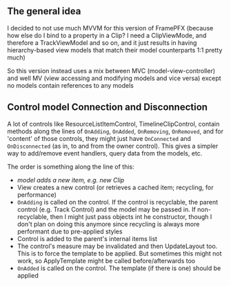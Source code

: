 ## The general idea
I decided to not use much MVVM for this version of FramePFX (because how 
else do I bind to a property in a Clip? I need a ClipViewMode, and therefore 
a TrackViewModel and so on, and it just results in having hierarchy-based 
view models that match their model counterparts 1:1 pretty much)

So this version instead uses a mix between MVC (model-view-controller) and 
well MV (view accessing and modifying models and vice versa) except no models 
contain references to any models

## Control model Connection and Disconnection
A lot of controls like ResourceListItemControl, TimelineClipControl, contain
methods along the lines of `OnAdding`, `OnAdded`, `OnRemoving`, `OnRemoved`, and 
for 'content' of those controls, they might just have `OnConnected` and `OnDisconnected`
(as in, to and from the owner control). This gives a simpler way to add/remove event handlers, 
query data from the models, etc.

The order is something along the line of this: 
- *model adds a new item, e.g. new Clip*
- View creates a new control (or retrieves a cached item; recycling, for performance)
- `OnAdding` is called on the control. If the control is recyclable, the parent control (e.g. Track Control) 
  and the model may be passed in. If non-recyclable, then I might just pass objects int he constructor, though 
  I don't plan on doing this anymore since recycling is always more performant due to pre-applied styles
- Control is added to the parent's internal items list
- The control's measure may be invalidated and then UpdateLayout too. This is to force the template to be applied. But
  sometimes this might not work, so ApplyTemplate might be called before/afterwards too
- `OnAdded` is called on the control. The template  (if there is one) should be applied
